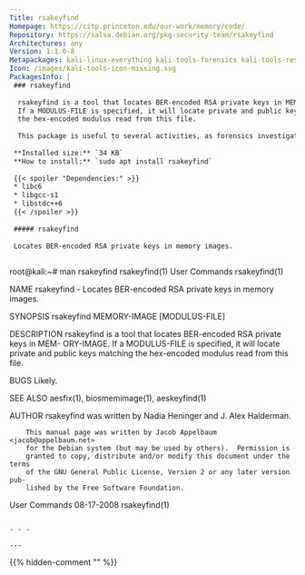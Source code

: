 ```yaml
---
Title: rsakeyfind
Homepage: https://citp.princeton.edu/our-work/memory/code/
Repository: https://salsa.debian.org/pkg-security-team/rsakeyfind
Architectures: any
Version: 1:1.0-8
Metapackages: kali-linux-everything kali-tools-forensics kali-tools-respond 
Icon: /images/kali-tools-icon-missing.svg
PackagesInfo: |
 ### rsakeyfind
 
  rsakeyfind is a tool that locates BER-encoded RSA private keys in MEMORY-IMAGE.
  If a MODULUS-FILE is specified, it will locate private and public keys matching
  the hex-encoded modulus read from this file.
   
  This package is useful to several activities, as forensics investigations.
 
 **Installed size:** `34 KB`  
 **How to install:** `sudo apt install rsakeyfind`  
 
 {{< spoiler "Dependencies:" >}}
 * libc6 
 * libgcc-s1 
 * libstdc++6 
 {{< /spoiler >}}
 
 ##### rsakeyfind
 
 Locates BER-encoded RSA private keys in memory images.
 
 ```
 root@kali:~# man rsakeyfind
 rsakeyfind(1)                    User Commands                   rsakeyfind(1)
 
 NAME
        rsakeyfind - Locates BER-encoded RSA private keys in memory images.
 
 SYNOPSIS
        rsakeyfind MEMORY-IMAGE [MODULUS-FILE]
 
 DESCRIPTION
        rsakeyfind  is a tool that locates BER-encoded RSA private keys in MEM-
        ORY-IMAGE.  If a MODULUS-FILE is specified, it will locate private  and
        public keys matching the hex-encoded modulus read from this file.
 
 BUGS
        Likely.
 
 SEE ALSO
        aesfix(1), biosmemimage(1), aeskeyfind(1)
 
 AUTHOR
        rsakeyfind was written by Nadia Heninger and J. Alex Halderman.
 
        This manual page was written by Jacob Appelbaum <jacob@appelbaum.net>
        for the Debian system (but may be used by others).  Permission is
        granted to copy, distribute and/or modify this document under the terms
        of the GNU General Public License, Version 2 or any later version pub-
        lished by the Free Software Foundation.
 
 User Commands                     08-17-2008                     rsakeyfind(1)
 ```
 
 - - -
 
---
```

{{% hidden-comment "<!--Do not edit anything above this line-->" %}}
